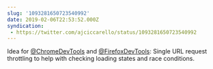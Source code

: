 ```yaml
---
slug: '1093281650723540992'
date: 2019-02-06T22:53:52.000Z
syndication:
 - https://twitter.com/ajciccarello/status/1093281650723540992
---
```


Idea for [@ChromeDevTools](https://twitter.com/ChromeDevTools) and [@FirefoxDevTools](https://twitter.com/FirefoxDevTools): Single URL request throttling to help with checking loading states and race conditions.

